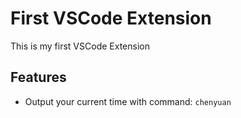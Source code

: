 # First VSCode Extension

This is my first VSCode Extension

## Features

* Output your current time with command: `chenyuan`
